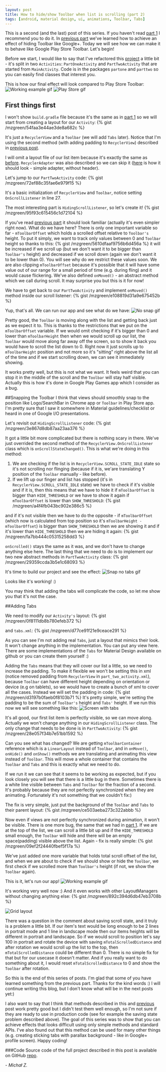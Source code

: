 ```yaml
---
layout: post
title: How to hide/show Toolbar when list is scrolling (part 2)
tags: [android, material design, ui, animations, Toolbar, Tabs]
---
```


This is a second (and the last) post of this series. If you haven't read [part 1] I recommend you to do it. In [previous part] we've learned how to achieve an effect of hiding Toolbar like Google+. Today we will see how we can make it to behave like Google Play Store Toolbar.  Let's begin!

Before we start, I would like to say that I've refactored this [project] a little bit - it's split in two `Activities`: `PartOneActivity` and `PartTwoActivity` that are started from `MainActivity`. Code is in the packages `partone` and `parttwo` so you can easily find classes that interest you.

This is how our final effect will look compared to Play Store Toolbar:
![Working example gif](/images/2/goal.gif "Working example gif") ![Play Store gif](/images/2/playstore.gif "Play Store gif")

## First things first
I won't show `build.gradle` file because it's the same as in [part 1] so we will start from creating a layout for our `Activity`:
{% gist /mzgreen/54faa3e44ae3de8a682c %}

It's just a `RecyclerView` and a `Toolbar` (we will add `Tabs` later). Notice that I'm using the second method (with adding padding to `RecyclerView`) described in [previous post].

I will omit a layout file of our list item because it's exactly the same as [before]. `RecyclerAdapter` was also described so we can skip it ([here] is how it should look - simple adapter, without header).

Let's jump to our `PartTwoActivity` code:
{% gist /mzgreen/72ef88c35fae6e979f15 %}

It's a basic initialization of `RecyclerView` and `Toolbar`, notice setting `OnScrollListener` in line 27.

The most interesting part is `HidingScrollListener`, so let's create it!
{% gist /mzgreen/95f93c615456c1d72104 %}

If you've read [previous part] it should look familiar (actually it's even simpler right now). What do we have here?
There is only one important variable so far - `mToolbarOffset` which holds a scrolled offset relative to `Toolbar's` height. To put it simply, we want to track only values between 0 and `Toolbar` height so thanks to this:
{% gist /mzgreen/5610dfaaf9756b6d456a %}
it will be increased if we scroll up (but we don't want it to be bigger than `Toolbar's` height) and decreased if we scroll down (again we don't want it to be lower than 0). You will see why do we restrict these values soon.
We are also clipping `mToolbarOffset` because it's possible that it will have some value out of our range for a small period of time (e.g. during fling) and it would cause flickering.
We've also defined  `onMoved()` - an abstract method which we call during scroll.
It may surprise you but this is it for now!

We have to get back to our `PartTwoActivity` and implement `onMoved()` method inside our scroll listener:
{% gist /mzgreen/e108819d31a9e675452b %}

Yup, that's all. We can run our app and see what do we have:
![No snap gif](/images/2/nosnap.gif "No snap gif")

Pretty good, the `Toolbar` is moving along with the list and getting back just as we expect it to. This is thanks to the restrictions that we put on the `mToolbarOffset` variable. If we would omit checking if it's bigger than 0 and lower than `mToolbarHeight` then when we would scroll up our list, the `Toolbar` would move along far away off the screen, so to show it back you would have to scroll the list down to 0. Right now it just scrolls up to `mToolbarHeight` position and not more so it's "sitting" right above the list all of the time and if we start scrolling down, we can see it immediately showing.

It works pretty well, but this is not what we want. It feels weird that you can stop it in the middle of the scroll and the `Toolbar` will stay half visible. Actually this is how it's done in Google Play Games app which I consider as a bug.

##Snapping the Toolbar
I think that views should smoothly snap to the position like Logo/SearchBar in Chrome app or `Toolbar` in Play Store app. I'm pretty sure that I saw it somewhere in Material guidelines/checklist or heard in one of Google I/O presentations.

Let's revisit out `HidingScrollListener` code:
{% gist /mzgreen/3e867d8db87aa23aa376 %}

It got a little bit more complicated but there is nothing scary in there. We've just overrided the second method of the `RecyclerView.OnScrollListener` class which is `onScrollStateChanged()`. This is what we're doing in this method:

1. We are checking if the list is in `RecyclerView.SCROLL_STATE_IDLE` state so it's not scrolling nor flinging (because if it is, we'are translating Y position of the `Toolbar` manually - like before).
2. If we lift up our finger and list has stopped (it's in `RecyclerView.SCROLL_STATE_IDLE` state) we have to check if it's visible and if it is, then this means that we have to hide it if `mToolbarOffset` is bigger than `HIDE_THRESHOLD` or we have to show it again if `mToolbarOffset` is lower than `SHOW_THRESHOLD`:
{% gist /mzgreen/a4f4fb043bc902e386c5 %}

and if it's not visible then we have to do the opposite - if `mToolbarOffset` (which now is calculated from top position so it's `mToolbarHeight - mToolbarOffset`) is bigger than `SHOW_THRESHOLD` then we are showing it and if it's lower than `HIDE_THRESHOLD` then we are hiding it again:
{% gist /mzgreen/fa7bb444c05315258dd3 %}

`onScrolled()` stays the same as it was, and we don't have to change anything else here. The last thing that we need to do is to implement our two new abstract methods in `PartTwoActivity` class:
{% gist /mzgreen/29359ccda3b5e1c68093 %}

It's time to build our project and see the effect:
![Snap no tabs gif](/images/2/snapnotabs.gif "Snap no tabs gif")

Looks like it's working! :)

You may think that adding the tabs will complicate the code, so let me show you that it's not the case.

##Adding Tabs

We need to modify our `Activity's` layout:
{% gist /mzgreen/0f8111db8b780efeb372 %}

and `tabs.xml`:
{% gist /mzgreen/d77ce91f21e9ceace291 %}

As you can see I'm not adding real `Tabs`, just a layout that mimics their look. It won't change anything in the implementation. You can put any view here. There are some implementations of the `Tabs` for Material Design available on github or you can create them yourself :)

Adding the `Tabs` means that they will cover our list a little, so we need to increase the padding. To make it  flexible we won't be setting this in xml (notice removed padding from `RecyclerView` in `part_two_activity.xml`), because `Toolbar` can have different height depending on orientation or device (e.g on tablets), so we would have to create a bunch of xml to cover all the cases. Instead we will set the padding in code:
{% gist /mzgreen/d3197b0faeb0f8103b71 %}
It's pretty simple, we're setting the padding to be the sum of `Toolbar's` height and `Tabs'` height.
If we run this now we will see something like this:
![Screen with tabs](/images/2/withtabs.png "Screen with tabs")

It's all good, our first list item is perfectly visible, so we can move along. Actually we won't change anything in our `HidingScrollListener` class. The only change that needs to be done is in `PartTwoActivity`:
{% gist /mzgreen/28e057f34b7e51bb1592 %}

Can you see what has changed? We are getting `mToolbarContainer` reference which is a `LinearLayout` instead of `Toolbar`, and in `onMove()`, `onHide()` and `onShow()` methods we are translating and animating this view instead of `Toolbar`. This will move a whole container that contains the `Toolbar` and `Tabs` and this is exactly what we need to do.

If we run it we can see that it seems to be working as expected, but if you look closely you will see that there is a little bug in there. Sometimes there is a white line visible between `Tabs` and `Toolbar` for the fraction of a second. It's probably because they are not perfectly synchronized when they are animating. Fortunately it's not something that we couldn't fix:)

The fix is very simple, just put the background of the `Toolbar` and `Tabs` to their parent layout:
{% gist /mzgreen/ce503aeba273c322abbb %}

Now even if views are not perfectly synchronized during animation, it won't be visible.
There is one more bug, the same that we had in [part 1]. If we are at the top of the list, we can scroll a little bit up and if the `HIDE_THRESHOLD` small enough, the `Toolbar` will hide and there will be an empty space(padding) visible above the list. Again - fix is really simple:
{% gist /mzgreen/09ef2f24440fbef5f17a %}

We've just added one more variable that holds total scroll offset of the list, and when we are about to check if we should show or hide the `Toolbar`, we first check if we scrolled more than `Toolbar's` height (if not, we show the `Toolbar` again).

This is it, let's run our app!
![Working example gif](/images/2/goal.gif "Working example gif")

It's working very well now :) And it even works with other LayoutManagers without changing anything else:
{% gist /mzgreen/892c394d6db47eb3708b %}

![Grid layout](/images/2/grid.png "Grid layout")

There was a question in the comment about saving scroll state, and it truly is a problem a little bit. If our item's text would be long enough to be 2 lines in portrait mode and 1 line in landscape mode then our items heights will be different in portrait and landscape. So if we would scroll to position let's say 100 in portrait and rotate the device with saving `mTotalScrolledDistance` and after rotation we would scroll up the list to the top, then `mTotalScrolledDistance` could be different than 0. There is no simple fix for that but for our usecase it doesn't matter. And if you really want to do something about it, I would reset `mTotalScrolledDistance` to 0 and show the `Toolbar` after rotation.

So this is the end of this series of posts. I'm glad that some of you have learned something from the previous part. Thanks for the kind words :) I will continue writing this blog, but I don't know what will be in the next posts yet:)

I also want to say that I think that methods described in this and [previous] post work pretty good but I didn't test them well enough, so I'm not sure if they are ready to use in production code (see for example the saving state problem described above). The goal of this series was to show that you can achieve effects that looks difficult using only simple methods and standard APIs. I've also found out that this method can be used for many other things (e.g. creating sticking tabs with parallax background - like in Google+ profile screen).
Happy coding!

###Code
Source code of the full project described in this post is available on GitHub [repo].

 *- Michał Z.*


[part 1]:http://mzgreen.github.io/2015/02/15/How-to-hideshow-Toolbar-when-list-is-scroling%28part1%29/
[previous part]:http://mzgreen.github.io/2015/02/15/How-to-hideshow-Toolbar-when-list-is-scroling%28part1%29/
[previous post]:http://mzgreen.github.io/2015/02/15/How-to-hideshow-Toolbar-when-list-is-scroling%28part1%29/
[previous]:http://mzgreen.github.io/2015/02/15/How-to-hideshow-Toolbar-when-list-is-scroling%28part1%29/
[project]:https://github.com/mzgreen/HideOnScrollExample
[before]:https://gist.github.com/mzgreen/b44afa284a0c3c4e0b9c#file-recycler_item-xml
[here]:https://gist.github.com/mzgreen/f0dc97062bb5f1c534b1#file-recycleradapter-java
[repo]:https://github.com/mzgreen/HideOnScrollExample



